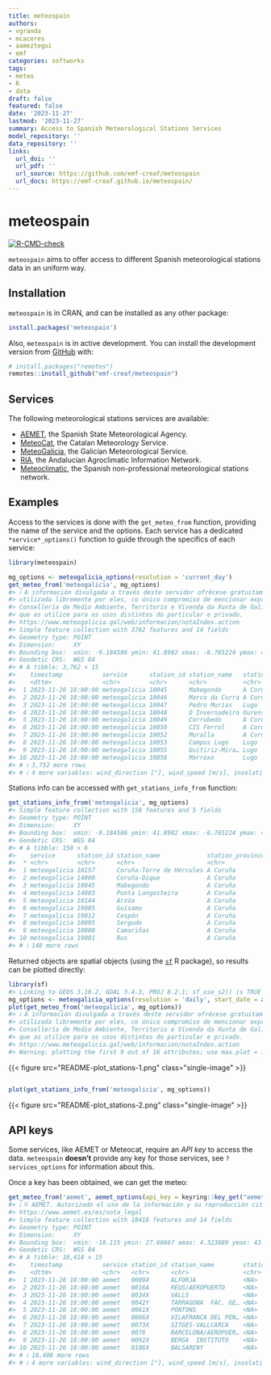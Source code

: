 ```yaml
---
title: meteospain
authors:
- vgranda
- mcaceres
- aameztegui
- emf
categories: softworks
tags:
- meteo
- R
- data
draft: false
featured: false
date: '2023-11-27'
lastmod: '2023-11-27'
summary: Access to Spanish Meteorological Stations Services
model_repository: ''
data_repository: ''
links:
  url_doi: ''
  url_pdf: ''
  url_source: https://github.com/emf-creaf/meteospain
  url_docs: https://emf-creaf.github.io/meteospain/
---
```

# meteospain

[![R-CMD-check](https://github.com/emf-creaf/meteospain/actions/workflows/R-CMD-check.yaml/badge.svg?branch=main)](https://github.com/emf-creaf/meteospain/actions/workflows/R-CMD-check.yaml)

`meteospain` aims to offer access to different Spanish meteorological
stations data in an uniform way.

## Installation

`meteospain` is in CRAN, and can be installed as any other package:

``` r
install.packages('meteospain')
```

Also, `meteospain` is in active development. You can install the
development version from [GitHub](https://github.com/) with:

``` r
# install.packages("remotes")
remotes::install_github("emf-creaf/meteospain")
```

## Services

The following meteorological stations services are available:

- [AEMET](https://www.aemet.es/en/portada), the Spanish State
  Meteorological Agency.
- [MeteoCat](https://meteo.cat), the Catalan Meteorology Service.
- [MeteoGalicia](https://www.meteogalicia.gal/web/inicio.action), the
  Galician Meteorological Service.
- [RIA](https://www.juntadeandalucia.es/agriculturaypesca/ifapa/riaweb/web/),
  the Andalucian Agroclimatic Information Network.
- [Meteoclimatic](https://www.meteoclimatic.net/), the Spanish
  non-professional meteorological stations network.

## Examples

Access to the services is done with the `get_meteo_from` function,
providing the name of the service and the options. Each service has a
dedicated `*service*_options()` function to guide through the specifics
of each service:

``` r
library(meteospain)

mg_options <- meteogalicia_options(resolution = 'current_day')
get_meteo_from('meteogalicia', mg_options)
#> ℹ A información divulgada a través deste servidor ofrécese gratuitamente aos cidadáns para que poida ser
#> utilizada libremente por eles, co único compromiso de mencionar expresamente a MeteoGalicia e á
#> Consellería de Medio Ambiente, Territorio e Vivenda da Xunta de Galicia como fonte da mesma cada vez
#> que as utilice para os usos distintos do particular e privado.
#> https://www.meteogalicia.gal/web/informacion/notaIndex.action
#> Simple feature collection with 3762 features and 14 fields
#> Geometry type: POINT
#> Dimension:     XY
#> Bounding box:  xmin: -9.184586 ymin: 41.8982 xmax: -6.765224 ymax: 43.734
#> Geodetic CRS:  WGS 84
#> # A tibble: 3,762 × 15
#>    timestamp           service      station_id station_name   station_province altitude temperature min_temperature max_temperature relative_humidity precipitation
#>    <dttm>              <chr>        <chr>      <chr>          <chr>                 [m]        [°C]            [°C]            [°C]               [%]       [L/m^2]
#>  1 2023-11-26 18:00:00 meteogalicia 10045      Mabegondo      A Coruña               94       11.3            11              11.7                 97             0
#>  2 2023-11-26 18:00:00 meteogalicia 10046      Marco da Curra A Coruña              651        8.18            7.87            8.42                96             0
#>  3 2023-11-26 18:00:00 meteogalicia 10047      Pedro Murias   Lugo                   51       11.9            11.7            12.2                 88             0
#>  4 2023-11-26 18:00:00 meteogalicia 10048      O Invernadeiro Ourense              1026        9.18            9.02            9.37                60             0
#>  5 2023-11-26 18:00:00 meteogalicia 10049      Corrubedo      A Coruña               30       13.0            12.9            13.2                 86             0
#>  6 2023-11-26 18:00:00 meteogalicia 10050      CIS Ferrol     A Coruña               37       12.3            12.1            12.8                 84             0
#>  7 2023-11-26 18:00:00 meteogalicia 10052      Muralla        A Coruña              661        9.18            8.92            9.36                97             0
#>  8 2023-11-26 18:00:00 meteogalicia 10053      Campus Lugo    Lugo                  400        8.81            8.66            8.93               100             0
#>  9 2023-11-26 18:00:00 meteogalicia 10055      Guitiriz-Mira… Lugo                  684        7.99            7.93            8.09               100             0
#> 10 2023-11-26 18:00:00 meteogalicia 10056      Marroxo        Lugo                  645        7.32            7.24            7.36                96             0
#> # ℹ 3,752 more rows
#> # ℹ 4 more variables: wind_direction [°], wind_speed [m/s], insolation [h], geometry <POINT [°]>
```

Stations info can be accessed with `get_stations_info_from` function:

``` r
get_stations_info_from('meteogalicia', mg_options)
#> Simple feature collection with 158 features and 5 fields
#> Geometry type: POINT
#> Dimension:     XY
#> Bounding box:  xmin: -9.184586 ymin: 41.8982 xmax: -6.765224 ymax: 43.7383
#> Geodetic CRS:  WGS 84
#> # A tibble: 158 × 6
#>    service      station_id station_name             station_province altitude             geometry
#>  * <chr>        <chr>      <chr>                    <chr>                 [m]          <POINT [°]>
#>  1 meteogalicia 10157      Coruña-Torre de Hércules A Coruña               21 (-8.409202 43.38276)
#>  2 meteogalicia 14000      Coruña-Dique             A Coruña                5 (-8.374706 43.36506)
#>  3 meteogalicia 10045      Mabegondo                A Coruña               94 (-8.262225 43.24137)
#>  4 meteogalicia 14003      Punta Langosteira        A Coruña                5 (-8.531179 43.34723)
#>  5 meteogalicia 10144      Arzúa                    A Coruña              362  (-8.17469 42.93196)
#>  6 meteogalicia 19005      Guísamo                  A Coruña              175 (-8.276487 43.30799)
#>  7 meteogalicia 19012      Cespón                   A Coruña               59 (-8.854571 42.67466)
#>  8 meteogalicia 10095      Sergude                  A Coruña              231 (-8.461246 42.82283)
#>  9 meteogalicia 10800      Camariñas                A Coruña                5 (-9.178318 43.12445)
#> 10 meteogalicia 19001      Rus                      A Coruña              134 (-8.685357 43.15616)
#> # ℹ 148 more rows
```

Returned objects are spatial objects (using the
[`sf`](https://r-spatial.github.io/sf/) R package), so results can be
plotted directly:

``` r
library(sf)
#> Linking to GEOS 3.10.2, GDAL 3.4.3, PROJ 8.2.1; sf_use_s2() is TRUE
mg_options <- meteogalicia_options(resolution = 'daily', start_date = as.Date('2021-04-25'))
plot(get_meteo_from('meteogalicia', mg_options))
#> ℹ A información divulgada a través deste servidor ofrécese gratuitamente aos cidadáns para que poida ser
#> utilizada libremente por eles, co único compromiso de mencionar expresamente a MeteoGalicia e á
#> Consellería de Medio Ambiente, Territorio e Vivenda da Xunta de Galicia como fonte da mesma cada vez
#> que as utilice para os usos distintos do particular e privado.
#> https://www.meteogalicia.gal/web/informacion/notaIndex.action
#> Warning: plotting the first 9 out of 16 attributes; use max.plot = 16 to plot all
```

{{< figure src="README-plot_stations-1.png" class="single-image" >}}

``` r

plot(get_stations_info_from('meteogalicia', mg_options))
```

{{< figure src="README-plot_stations-2.png" class="single-image" >}}

## API keys

Some services, like AEMET or Meteocat, require an *API key* to access
the data. `meteospain` **doesn’t** provide any key for those services,
see `?services_options` for information about this.

Once a key has been obtained, we can get the meteo:

``` r
get_meteo_from('aemet', aemet_options(api_key = keyring::key_get("aemet")))
#> ℹ © AEMET. Autorizado el uso de la información y su reproducción citando a AEMET como autora de la misma.
#> https://www.aemet.es/es/nota_legal
#> Simple feature collection with 18418 features and 14 fields
#> Geometry type: POINT
#> Dimension:     XY
#> Bounding box:  xmin: -18.115 ymin: 27.66667 xmax: 4.323889 ymax: 43.78621
#> Geodetic CRS:  WGS 84
#> # A tibble: 18,418 × 15
#>    timestamp           service station_id station_name        station_province altitude temperature min_temperature max_temperature relative_humidity precipitation
#>    <dttm>              <chr>   <chr>      <chr>               <chr>                 [m]        [°C]            [°C]            [°C]               [%]       [L/m^2]
#>  1 2023-11-26 18:00:00 aemet   0009X      ALFORJA             <NA>                  406         8.9             8.2             8.9                64             0
#>  2 2023-11-26 18:00:00 aemet   0016A      REUS/AEROPUERTO     <NA>                   71         9.3             9.2            11.3                56             0
#>  3 2023-11-26 18:00:00 aemet   0034X      VALLS               <NA>                  233         9.3             9.3            11.2                69             0
#>  4 2023-11-26 18:00:00 aemet   0042Y      TARRAGONA  FAC. GE… <NA>                   55        13.4            13.4            14.1                67             0
#>  5 2023-11-26 18:00:00 aemet   0061X      PONTONS             <NA>                  632         6               6               7.1                79             0
#>  6 2023-11-26 18:00:00 aemet   0066X      VILAFRANCA DEL PEN… <NA>                  177        10.4            10.4            11.6                90             0
#>  7 2023-11-26 18:00:00 aemet   0073X      SITGES-VALLCARCA    <NA>                   58        10.4            10.3            10.8                93             0
#>  8 2023-11-26 18:00:00 aemet   0076       BARCELONA/AEROPUER… <NA>                    4        11.6            11.5            13.1                81             0
#>  9 2023-11-26 18:00:00 aemet   0092X      BERGA  INSTITUTO    <NA>                  682         7.4             7.4             8.6                74             0
#> 10 2023-11-26 18:00:00 aemet   0106X      BALSARENY           <NA>                  361        10.5            10.5            11.5                62             0
#> # ℹ 18,408 more rows
#> # ℹ 4 more variables: wind_direction [°], wind_speed [m/s], insolation [h], geometry <POINT [°]>
```
